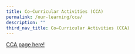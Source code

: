 ```yaml
---
title: Co–Curricular Activities (CCA)
permalink: /our-learning/cca/
description: ""
third_nav_title: Co–Curricular Activities (CCA)
---
```

[CCA page here!](https://sites.google.com/moe.edu.sg/sjijccaopenhouse2022/home)